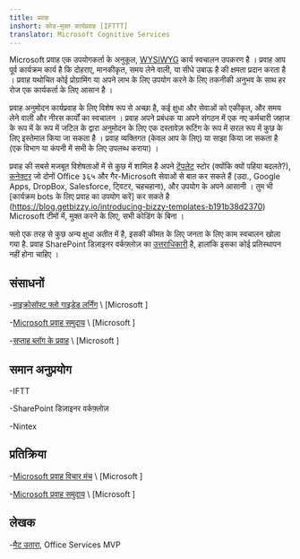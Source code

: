 ```yaml
---
title: प्रवाह
inshort: कोड-मुक्त कार्यप्रवाह [IFTTT]
translator: Microsoft Cognitive Services
---
```



Microsoft प्रवाह एक उपयोगकर्ता के अनुकूल, [WYSIWYG](https://en.wikipedia.org/wiki/WYSIWYG) कार्य स्वचालन उपकरण है । प्रवाह आप पूर्व कार्यक्रम कार्य है कि दोहराए, मानकीकृत, समय लेने वाली, या सीधे उबाऊ है की क्षमता प्रदान करता है । प्रवाह यथोचित कोई प्रोग्रामिंग या अपने लाभ के लिए उपयोग करने के लिए तकनीकी अनुभव के साथ हर रोज एक कार्यकर्ता के लिए आसान है ।

प्रवाह अनुमोदन कार्यप्रवाह के लिए विशेष रूप से अच्छा है, कई क्षुधा और सेवाओं को एकीकृत, और समय लेने वाली और नीरस कार्यों का स्वचालन । प्रवाह अपने प्रबंधक या अपने संगठन में एक नए कर्मचारी जहाज के रूप में के रूप में जटिल के द्वारा अनुमोदन के लिए एक दस्तावेज़ रूटिंग के रूप में सरल रूप में कुछ के लिए इस्तेमाल किया जा सकता है । प्रवाह व्यक्तिगत (केवल आप के लिए) या साझा किया जा सकता है (एक विभाग या कंपनी में सभी के लिए उपलब्ध कराया) ।

प्रवाह की सबसे मजबूत विशेषताओं में से कुछ में शामिल है अपने [टेंपलेट](https://flow.microsoft.com/en-us/templates/) स्टोर (क्योंकि क्यों पहिया बदलते?), [कनेक्टर](https://flow.microsoft.com/en-us/connectors/) जो दोनों Office ३६५ और गैर-Microsoft सेवाओं से बात कर सकते हैं (उदा., Google Apps, DropBox, Salesforce, ट्विटर, चहचहाना), और उपयोग के अपने आसानी । तुम भी [कार्यक्रम bots के लिए प्रवाह का उपयोग करें] कर सकते है (https://blog.getbizzy.io/introducing-bizzy-templates-b191b38d2370) Microsoft टीमों में, मुक्त करने के लिए, सभी कोडिंग के बिना ।

फ्लो एक तरह से कुछ अन्य क्षुधा अतीत में है, इसकी कीमत के लिए जनता के लिए काम स्वचालन खोला गया है. प्रवाह SharePoint डिज़ाइनर वर्कफ़्लोज़ का [उत्तराधिकारी](https://docs.microsoft.com/en-us/flow/frequently-asked-questions) है, हालांकि इसका कोई प्रतिस्थापन नहीं होना चाहिए ।

संसाधनों
---------

-[माइक्रोसॉफ्ट फ्लो गाइडेड लर्निंग](https://docs.microsoft.com/en-us/flow/guided-learning/)
    \ [Microsoft \]

-[Microsoft प्रवाह समुदाय](https://powerusers.microsoft.com/t5/Microsoft-Flow-Community/ct-p/FlowCommunity)
    \ [Microsoft \]

-[सप्ताह ब्लॉग के प्रवाह](https://flow.microsoft.com/en-us/blog/category/flow-of-the-week/)
    \ [Microsoft \]

समान अनुप्रयोग
--------------------

-IFTT

-SharePoint डिज़ाइनर वर्कफ़्लोज़

-Nintex

प्रतिक्रिया
--------------------

-[Microsoft प्रवाह विचार मंच](https://powerusers.microsoft.com/t5/Flow-Ideas/idb-p/FlowIdeas)
    \ [Microsoft \]

-[Microsoft प्रवाह समुदाय](https://powerusers.microsoft.com/t5/Microsoft-Flow-Community/ct-p/FlowCommunity)
    \ [Microsoft \]

लेखक
---------

-[मैट उतारा](https://www.linkedin.com/in/thatmattwade/), Office Services MVP


